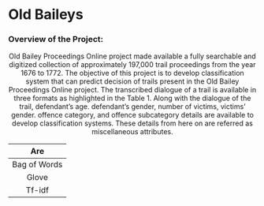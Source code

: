 <h1> Old Baileys </h1>

<h3>Overview of the Project: </h3>
<p align = "center">Old Bailey Proceedings Online project made available a fully searchable and digitized collection of approximately 197,000 trail proceedings from the year 1676 to 1772. The objective of this project is to develop classification system that can predict decision of trails present in the Old Bailey Proceedings Online project. The transcribed dialogue of a trail is available in three formats as highlighted in the Table 1. Along with the dialogue of the trail, defendant’s age. 
defendant’s gender, number of victims, victims’ gender. offence category, and offence subcategory details are available to develop classification systems. These details from here on are referred as miscellaneous attributes.  </p>

 | Are           | 
 |:-------------:|
 | Bag of Words | 
 | Glove      |   
 | Tf-idf      |   





